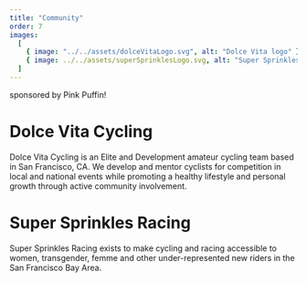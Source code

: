 ```yaml
---
title: "Community"
order: 7
images:
  [
    { image: "../../assets/dolceVitaLogo.svg", alt: "Dolce Vita logo" },
    { image: ../../assets/superSprinklesLogo.svg, alt: "Super Sprinkles logo" },
  ]
---
```


sponsored by Pink Puffin!

# Dolce Vita Cycling

Dolce Vita Cycling is an Elite and Development amateur cycling team based in San Francisco, CA. We develop and mentor cyclists for competition in local and national events while promoting a healthy lifestyle and personal growth through active community involvement.

# Super Sprinkles Racing

Super Sprinkles Racing exists to make cycling and racing accessible to women, transgender, femme and other under-represented new riders in the San Francisco Bay Area.
